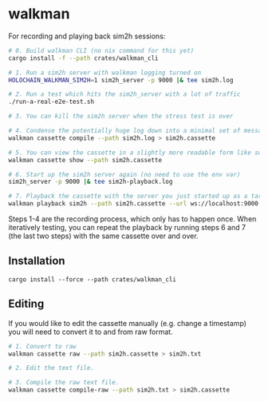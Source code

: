 # walkman

For recording and playing back sim2h sessions:

```bash
# 0. Build walkman CLI (no nix command for this yet)
cargo install -f --path crates/walkman_cli

# 1. Run a sim2h server with walkman logging turned on
HOLOCHAIN_WALKMAN_SIM2H=1 sim2h_server -p 9000 |& tee sim2h.log

# 2. Run a test which hits the sim2h_server with a lot of traffic
./run-a-real-e2e-test.sh

# 3. You can kill the sim2h server when the stress test is over

# 4. Condense the potentially huge log down into a minimal set of messages to replay
walkman cassette compile --path sim2h.log > sim2h.cassette

# 5. You can view the cassette in a slightly more readable form like so:
walkman cassette show --path sim2h.cassette

# 6. Start up the sim2h server again (no need to use the env var)
sim2h_server -p 9000 |& tee sim2h-playback.log

# 7. Playback the cassette with the server you just started up as a target
walkman playback sim2h --path sim2h.cassette --url ws://localhost:9000 |& tee cassette-playback.log
```

Steps 1-4 are the recording process, which only has to happen once. When iteratively testing, you can repeat the playback by running steps 6 and 7 (the last two steps) with the same cassette over and over.

## Installation

```
cargo install --force --path crates/walkman_cli
```
## Editing
If you would like to edit the cassette manually (e.g. change a timestamp) you will need to convert it to and from raw format.
```bash
# 1. Convert to raw
walkman cassette raw --path sim2h.cassette > sim2h.txt

# 2. Edit the text file.

# 3. Compile the raw text file.
walkman cassette compile-raw --path sim2h.txt > sim2h.cassette
```
